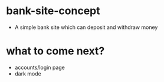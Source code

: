 # bank-site-concept
- A simple bank site which can deposit and withdraw money

# what to come next?
- accounts/login page
- dark mode

